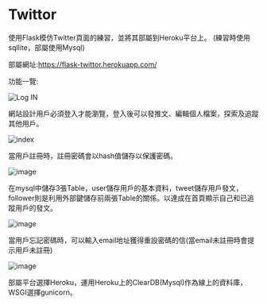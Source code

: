 # Twittor
使用Flask模仿Twitter頁面的練習，並將其部屬到Heroku平台上。
(練習時使用sqllite，部屬使用Mysql)

部屬網址:https://flask-twittor.herokuapp.com/

功能一覽:

![Log IN](https://user-images.githubusercontent.com/38405117/163371496-fd8ad61a-00db-400c-98c2-c4918c2be76b.png)

網站設計用戶必須登入才能瀏覽，登入後可以發推文、編輯個人檔案，探索及追蹤其他用戶。

![index](https://user-images.githubusercontent.com/38405117/163371785-85978fa6-9846-4940-a9ac-cd33d3d8dd5a.JPG)

當用戶註冊時，註冊密碼會以hash值儲存以保護密碼。

![image](https://user-images.githubusercontent.com/38405117/163374858-c4f23611-e582-419d-bc0e-4a1a226a4c32.png)

在mysql中儲存3張Table，user儲存用戶的基本資料，tweet儲存用戶發文，follower則是利用外部鍵儲存前兩張Table的關係。以達成在首頁顯示自己和已追蹤用戶的發文。

![image](https://user-images.githubusercontent.com/38405117/163376644-95b54c7d-b0f2-4279-b98f-54a25ac94d81.png)

當用戶忘記密碼時，可以輸入email地址獲得重設密碼的信(當email未註冊時會提示用戶未註冊)

![image](https://user-images.githubusercontent.com/38405117/163378249-299cc01f-f0ed-459e-8930-c72629d44491.png)


部屬平台選擇Heroku，運用Heroku上的ClearDB(Mysql)作為線上的資料庫，WSGI選擇gunicorn。
